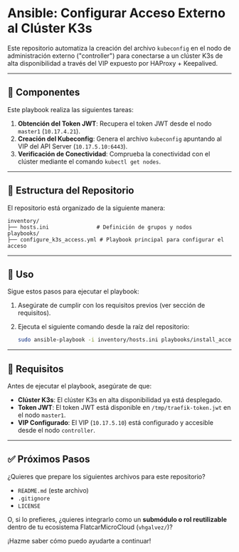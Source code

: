 # Ansible: Configurar Acceso Externo al Clúster K3s

Este repositorio automatiza la creación del archivo `kubeconfig` en el nodo de administración externo ("controller") para conectarse a un clúster K3s de alta disponibilidad a través del VIP expuesto por HAProxy + Keepalived.

---

## 🧱 Componentes

Este playbook realiza las siguientes tareas:

1. **Obtención del Token JWT**: Recupera el token JWT desde el nodo `master1` (`10.17.4.21`).
2. **Creación del Kubeconfig**: Genera el archivo `kubeconfig` apuntando al VIP del API Server (`10.17.5.10:6443`).
3. **Verificación de Conectividad**: Comprueba la conectividad con el clúster mediante el comando `kubectl get nodes`.

---

## 📂 Estructura del Repositorio

El repositorio está organizado de la siguiente manera:

```plaintext
inventory/
├── hosts.ini               # Definición de grupos y nodos
playbooks/
├── configure_k3s_access.yml # Playbook principal para configurar el acceso
```

---

## 🚀 Uso

Sigue estos pasos para ejecutar el playbook:

1. Asegúrate de cumplir con los requisitos previos (ver sección de requisitos).
2. Ejecuta el siguiente comando desde la raíz del repositorio:

   ```bash
   sudo ansible-playbook -i inventory/hosts.ini playbooks/install_access.yml
   ```

---

## 🔐 Requisitos

Antes de ejecutar el playbook, asegúrate de que:

- **Clúster K3s**: El clúster K3s en alta disponibilidad ya está desplegado.
- **Token JWT**: El token JWT está disponible en `/tmp/traefik-token.jwt` en el nodo `master1`.
- **VIP Configurado**: El VIP (`10.17.5.10`) está configurado y accesible desde el nodo `controller`.

---

## ✅ Próximos Pasos

¿Quieres que prepare los siguientes archivos para este repositorio?

- `README.md` (este archivo)
- `.gitignore`
- `LICENSE`

O, si lo prefieres, ¿quieres integrarlo como un **submódulo o rol reutilizable** dentro de tu ecosistema FlatcarMicroCloud (`vhgalvez/`)?

¡Hazme saber cómo puedo ayudarte a continuar!